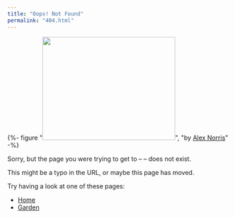 ```yaml
---
title: "Oops! Not Found"
permalink: "404.html"
---
```


{%-
figure
"<img src='/assets/svg/oh no.svg' alt='' width='300' height='234'>",
"by <a href='https://www.instagram.com/sillyalexnorris/'>Alex Norris</a>"
-%}

<p>Sorry, but the page you were trying to get to – <code id="missing-page-url"></code> – does not exist.</p>

This might be a typo in the URL, or maybe this page has moved.

Try having a look at one of these pages:

- [Home](/)
- [Garden](/styles/)

<script>
	document.querySelector("#missing-page-url").textContent = window.location.pathname
</script>
